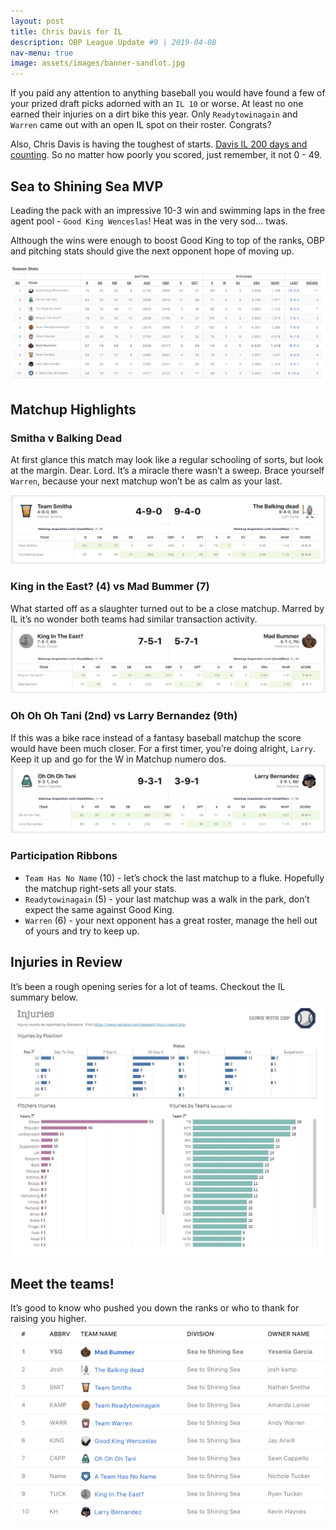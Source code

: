 ```yaml
---
layout: post
title: Chris Davis for IL
description: OBP League Update #9 | 2019-04-08
nav-menu: true
image: assets/images/banner-sandlot.jpg
---
```


If you paid any attention to anything baseball you would have found a few of your prized draft picks adorned with an `IL 10` or worse.  At least no one earned their injuries on a dirt bike this year. Only `Readytowinagain` and `Warren` came out with an open IL spot on their roster. Congrats?

Also, Chris Davis is having the toughest of starts. [Davis IL 200 days and counting](http://www.espn.com/mlb/story/_/id/26474373/what-need-know-chris-davis-0-49-streak). So no matter how poorly you scored, just remember, it not 0 - 49.

## Sea to Shining Sea MVP
Leading the pack with an impressive 10-3 win and swimming laps in the free agent pool - `Good King Wenceslas`!  Heat was in the very sod… twas.

Although the wins were enough to boost Good King to top of the ranks, OBP and pitching stats should give the next opponent hope of moving up.

![](/assets/images/recaps/20190408-post.png)

## Matchup Highlights

### Smitha v Balking Dead
At first glance this match may look like a regular schooling of sorts, but look at the margin. Dear. Lord. It’s a miracle there wasn’t a sweep. Brace yourself `Warren`, because your next matchup won’t be as calm as your last.

![](/assets/images/recaps/20190408-post-matchup-1.png)

### King in the East? (4) vs Mad Bummer (7)
What started off as a slaughter turned out to be a close matchup.  Marred by IL it’s no wonder both teams had similar transaction activity.
![](/assets/images/recaps/20190409-post-matchup-2.png)

### Oh Oh Oh Tani (2nd) vs Larry Bernandez (9th)
If this was a bike race instead of a fantasy baseball matchup the score would have been much closer. For a first timer, you’re doing alright, `Larry`. Keep it up and go for the W in Matchup numero dos.
![](/assets/images/recaps/20190408-post-matchup-3.png)

### Participation Ribbons
* `Team Has No Name` (10) - let’s chock the last matchup to a fluke. Hopefully the matchup right-sets all your stats.
* `Readytowinagain` (5) - your last matchup was a walk in the park, don’t expect the same against Good King.
* `Warren` (6) - your next opponent has a great roster, manage the hell out of yours and try to keep up.

## Injuries in Review
It’s been a rough opening series for a lot of teams. Checkout the IL summary below.
![](/assets/images/recaps/20190408-posts-injuries.png)

## Meet the teams!
It’s good to know who pushed you down the ranks or who to thank for raising you higher.
![](/assets/images/recaps/20190408-post-teams.png)
